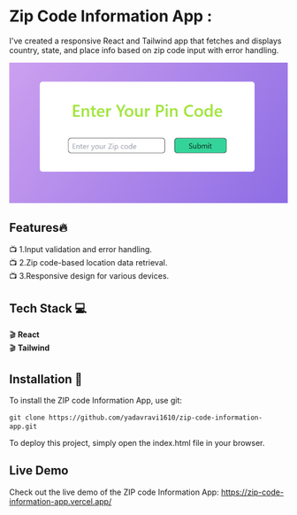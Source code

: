 # Zip Code Information App :
I've created a responsive React and Tailwind app that fetches and displays country, state, and place info based on zip code input with error handling.

<img src="/Zip_image.png">


## Features:fire:

:tv: 1.Input validation and error handling.<br>
:tv: 2.Zip code-based location data retrieval.<br>
:tv: 3.Responsive design for various devices.<br>
  
## Tech Stack :computer:
:clapper: **React** <br>
:clapper: **Tailwind** <br>


## Installation :notebook:
To install the ZIP code Information App, use git:
```
git clone https://github.com/yadavravi1610/zip-code-information-app.git
```
To deploy this project, simply open the index.html file in your browser.

## Live Demo
Check out the live demo of the ZIP code Information App: https://zip-code-information-app.vercel.app/
